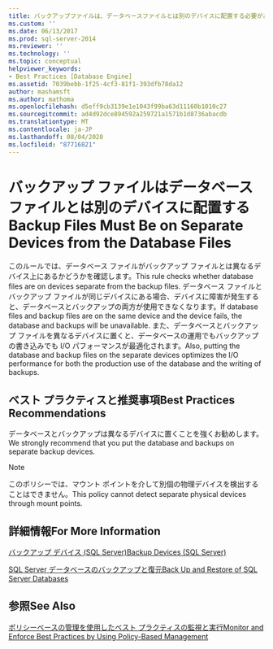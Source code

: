 ```yaml
---
title: バックアップファイルは、データベースファイルとは別のデバイスに配置する必要があります。Microsoft Docs
ms.custom: ''
ms.date: 06/13/2017
ms.prod: sql-server-2014
ms.reviewer: ''
ms.technology: ''
ms.topic: conceptual
helpviewer_keywords:
- Best Practices [Database Engine]
ms.assetid: 7039bebb-1f25-4cf3-81f1-393dfb78da12
author: mashamsft
ms.author: mathoma
ms.openlocfilehash: d5eff9cb3139e1e1043f99ba63d11160b1010c27
ms.sourcegitcommit: ad4d92dce894592a259721a1571b1d8736abacdb
ms.translationtype: MT
ms.contentlocale: ja-JP
ms.lasthandoff: 08/04/2020
ms.locfileid: "87716821"
---
```

# <a name="backup-files-must-be-on-separate-devices-from-the-database-files"></a><span data-ttu-id="1f3a7-102">バックアップ ファイルはデータベース ファイルとは別のデバイスに配置する</span><span class="sxs-lookup"><span data-stu-id="1f3a7-102">Backup Files Must Be on Separate Devices from the Database Files</span></span>
  <span data-ttu-id="1f3a7-103">このルールでは、データベース ファイルがバックアップ ファイルとは異なるデバイス上にあるかどうかを確認します。</span><span class="sxs-lookup"><span data-stu-id="1f3a7-103">This rule checks whether database files are on devices separate from the backup files.</span></span> <span data-ttu-id="1f3a7-104">データベース ファイルとバックアップ ファイルが同じデバイスにある場合、デバイスに障害が発生すると、データベースとバックアップの両方が使用できなくなります。</span><span class="sxs-lookup"><span data-stu-id="1f3a7-104">If database files and backup files are on the same device and the device fails, the database and backups will be unavailable.</span></span> <span data-ttu-id="1f3a7-105">また、データベースとバックアップ ファイルを異なるデバイスに置くと、データベースの運用でもバックアップの書き込みでも I/O パフォーマンスが最適化されます。</span><span class="sxs-lookup"><span data-stu-id="1f3a7-105">Also, putting the database and backup files on the separate devices optimizes the I/O performance for both the production use of the database and the writing of backups.</span></span>  
  
## <a name="best-practices-recommendations"></a><span data-ttu-id="1f3a7-106">ベスト プラクティスと推奨事項</span><span class="sxs-lookup"><span data-stu-id="1f3a7-106">Best Practices Recommendations</span></span>  
 <span data-ttu-id="1f3a7-107">データベースとバックアップは異なるデバイスに置くことを強くお勧めします。</span><span class="sxs-lookup"><span data-stu-id="1f3a7-107">We strongly recommend that you put the database and backups on separate backup devices.</span></span>  
  
> [!NOTE]  
>  <span data-ttu-id="1f3a7-108">このポリシーでは、マウント ポイントを介して別個の物理デバイスを検出することはできません。</span><span class="sxs-lookup"><span data-stu-id="1f3a7-108">This policy cannot detect separate physical devices through mount points.</span></span>  
  
## <a name="for-more-information"></a><span data-ttu-id="1f3a7-109">詳細情報</span><span class="sxs-lookup"><span data-stu-id="1f3a7-109">For More Information</span></span>  
 [<span data-ttu-id="1f3a7-110">バックアップ デバイス &#40;SQL Server&#41;</span><span class="sxs-lookup"><span data-stu-id="1f3a7-110">Backup Devices &#40;SQL Server&#41;</span></span>](../relational-databases/backup-restore/backup-devices-sql-server.md)  
  
 [<span data-ttu-id="1f3a7-111">SQL Server データベースのバックアップと復元</span><span class="sxs-lookup"><span data-stu-id="1f3a7-111">Back Up and Restore of SQL Server Databases</span></span>](../relational-databases/backup-restore/back-up-and-restore-of-sql-server-databases.md)  
  
## <a name="see-also"></a><span data-ttu-id="1f3a7-112">参照</span><span class="sxs-lookup"><span data-stu-id="1f3a7-112">See Also</span></span>  
 [<span data-ttu-id="1f3a7-113">ポリシーベースの管理を使用したベスト プラクティスの監視と実行</span><span class="sxs-lookup"><span data-stu-id="1f3a7-113">Monitor and Enforce Best Practices by Using Policy-Based Management</span></span>](../relational-databases/policy-based-management/monitor-and-enforce-best-practices-by-using-policy-based-management.md)  
  
  
